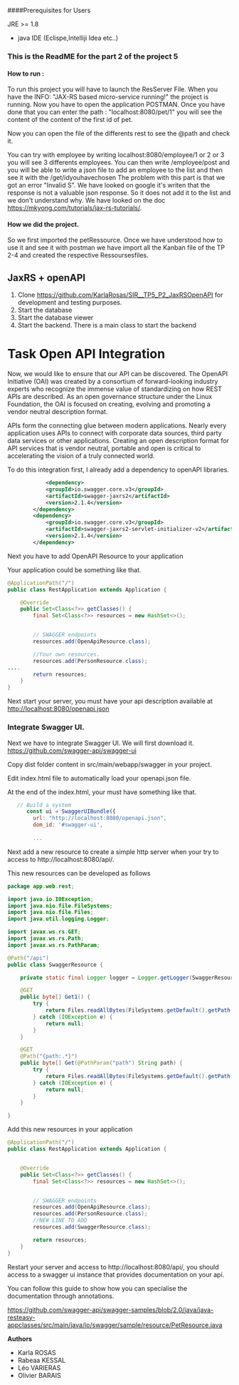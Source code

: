####Prerequisites for Users

JRE >= 1.8

- java IDE (Eclispe,Intelliji Idea etc..)

### This is the ReadME for the part 2 of the project 5

#### How to run :

To run this project you will have to launch the ResServer File. When you have the INFO: "JAX-RS based micro-service running!" the project is running.
Now you have to open the application POSTMAN. Once you have done that you can enter the path : "localhost:8080/pet/1" you will see the content of the content of the first id of pet.

Now you can open the file of the differents rest to see the @path and check it.

You can try with employee by writing localhost:8080/employee/1 or 2 or 3 you will see 3 differents employees. You can then write /employee/post and you will be able to write a json file to add an employee to the list and then see it with the /get/idyouhavechosen
The problem with this part is that we got an error "Invalid S". We have looked on google it's writen that the response is not a valuable json response. So it does not add it to the list and we don't understand why. We have looked on the doc
https://mkyong.com/tutorials/jax-rs-tutorials/.

#### How we did the project.

So we first imported the petRessource. Once we have understood how to use it and see it with postman we have import all the Kanban file of the TP 2-4 and created the respective Ressoursesfiles.

## JaxRS + openAPI

1. Clone https://github.com/KarlaRosas/SIR__TP5_P2_JaxRSOpenAPI  for development and testing purposes.
2. Start the database
3. Start the database viewer
4. Start the backend. There is a main class to start the backend




# Task Open API Integration 

Now, we would like to ensure that our API can be discovered. The OpenAPI Initiative (OAI) was created by a consortium of forward-looking industry experts who recognize the immense value of standardizing on how REST APIs are described. As an open governance structure under the Linux Foundation, the OAI is focused on creating, evolving and promoting a vendor neutral description format. 

APIs form the connecting glue between modern applications. Nearly every application uses APIs to connect with corporate data sources, third party data services or other applications. Creating an open description format for API services that is vendor neutral, portable and open is critical to accelerating the vision of a truly connected world.

To do this integration first, I already add a dependency to openAPI libraries. 

```xml
			<dependency>
			<groupId>io.swagger.core.v3</groupId>
			<artifactId>swagger-jaxrs2</artifactId>
			<version>2.1.4</version>
		</dependency>
		<dependency>
			<groupId>io.swagger.core.v3</groupId>
			<artifactId>swagger-jaxrs2-servlet-initializer-v2</artifactId>
			<version>2.1.4</version>
		</dependency>
```

Next you have to add OpenAPI Resource to your application

Your application could be something like that. 

```java
@ApplicationPath("/")
public class RestApplication extends Application {

	@Override
	public Set<Class<?>> getClasses() {
		final Set<Class<?>> resources = new HashSet<>();


		// SWAGGER endpoints
		resources.add(OpenApiResource.class);

        //Your own resources. 
        resources.add(PersonResource.class);
....
		return resources;
	}
}
```

Next start your server, you must have your api description available at [http://localhost:8080/openapi.json](http://localhost:8080/openapi.json)

### Integrate Swagger UI. 

Next we have to integrate Swagger UI. We will first download it.
https://github.com/swagger-api/swagger-ui

Copy dist folder content in src/main/webapp/swagger in your project. 

Edit index.html file to automatically load your openapi.json file. 

At the end of the index.html, your must have something like that.

```js
   // Build a system
      const ui = SwaggerUIBundle({
        url: "http://localhost:8080/openapi.json",
        dom_id: '#swagger-ui',
        
        ...
```

Next add a new resource to create a simple http server when your try to access to http://localhost:8080/api/.

This new resources can be developed as follows

```java
package app.web.rest;

import java.io.IOException;
import java.nio.file.FileSystems;
import java.nio.file.Files;
import java.util.logging.Logger;

import javax.ws.rs.GET;
import javax.ws.rs.Path;
import javax.ws.rs.PathParam;

@Path("/api")
public class SwaggerResource {

    private static final Logger logger = Logger.getLogger(SwaggerResource.class.getName());

    @GET
    public byte[] Get1() {
        try {
            return Files.readAllBytes(FileSystems.getDefault().getPath("src/main/webapp/swagger/index.html"));
        } catch (IOException e) {
            return null;
        }
    }

    @GET
    @Path("{path:.*}")
    public byte[] Get(@PathParam("path") String path) {
        try {
            return Files.readAllBytes(FileSystems.getDefault().getPath("src/main/webapp/swagger/"+path));
        } catch (IOException e) {
            return null;
        }
    }

}
```

Add this new resources in your application

```java
@ApplicationPath("/")
public class RestApplication extends Application {


	@Override
	public Set<Class<?>> getClasses() {
		final Set<Class<?>> resources = new HashSet<>();


		// SWAGGER endpoints
		resources.add(OpenApiResource.class);
		resources.add(PersonResource.class);
        //NEW LINE TO ADD
		resources.add(SwaggerResource.class);

		return resources;
	}
}
```

Restart your server and access to http://localhost:8080/api/, you should access to a swagger ui instance that provides documentation on your api. 

You can follow this guide to show how you can specialise the documentation through annotations.

https://github.com/swagger-api/swagger-samples/blob/2.0/java/java-resteasy-appclasses/src/main/java/io/swagger/sample/resource/PetResource.java

**Authors**
* Karla ROSAS 
* Rabeaa KESSAL
* Léo VARIERAS
* Olivier BARAIS
